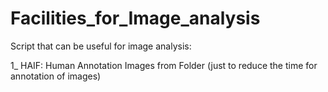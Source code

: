 # Facilities_for_Image_analysis
Script that can be useful for image analysis:

1_ HAIF: Human Annotation Images from Folder (just to reduce the time for annotation of images)

